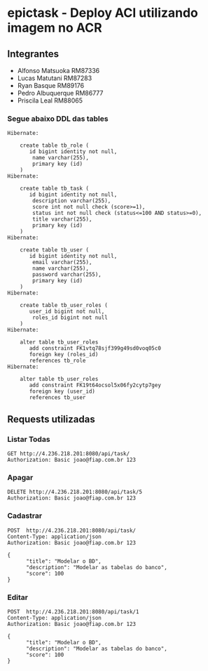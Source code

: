 # epictask - Deploy ACI utilizando imagem no ACR

## Integrantes

- Alfonso Matsuoka RM87336
- Lucas Matutani RM87283
- Ryan Basque RM89176
- Pedro Albuquerque RM86777
- Priscila Leal RM88065

### Segue abaixo DDL das tables

```
Hibernate: 
    
    create table tb_role (
       id bigint identity not null,
        name varchar(255),
        primary key (id)
    )
Hibernate: 
    
    create table tb_task (
       id bigint identity not null,
        description varchar(255),
        score int not null check (score>=1),
        status int not null check (status<=100 AND status>=0),
        title varchar(255),
        primary key (id)
    )
Hibernate: 
    
    create table tb_user (
       id bigint identity not null,
        email varchar(255),
        name varchar(255),
        password varchar(255),
        primary key (id)
    )
Hibernate: 
    
    create table tb_user_roles (
       user_id bigint not null,
        roles_id bigint not null
    )
Hibernate: 
    
    alter table tb_user_roles 
       add constraint FK1vtq78sjf399g49sd0voq05c0 
       foreign key (roles_id) 
       references tb_role
Hibernate: 
    
    alter table tb_user_roles 
       add constraint FK19t64ocsol5x06fy2cytp7gey 
       foreign key (user_id) 
       references tb_user
```

## Requests utilizadas

### Listar Todas
```
GET http://4.236.218.201:8080/api/task/
Authorization: Basic joao@fiap.com.br 123
```

### Apagar
```
DELETE http://4.236.218.201:8080/api/task/5
Authorization: Basic joao@fiap.com.br 123
```

### Cadastrar
```
POST  http://4.236.218.201:8080/api/task/
Content-Type: application/json
Authorization: Basic joao@fiap.com.br 123

{
      "title": "Modelar o BD",
      "description": "Modelar as tabelas do banco",
      "score": 100
}
```

### Editar
```
POST  http://4.236.218.201:8080/api/task/1
Content-Type: application/json
Authorization: Basic joao@fiap.com.br 123

{
      "title": "Modelar o BD",
      "description": "Modelar as tabelas do banco",
      "score": 100
}
```
